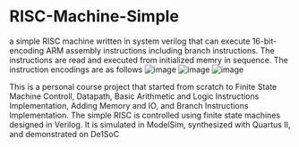 # RISC-Machine-Simple
a simple RISC machine written in system verilog that can execute 16-bit-encoding ARM assembly instructions including branch instructions. The instructions are read and executed from initialized memry in sequence. The instruction encodings are as follows
![image](https://github.com/Audrey-Li-CPEN/RISC-Machine-Simple/assets/144066621/ae57a245-c96d-42a3-b52e-008106da817c)
![image](https://github.com/Audrey-Li-CPEN/RISC-Machine-Simple/assets/144066621/ac848290-0858-4bdb-83f8-a6d97aa0a8d8)
![image](https://github.com/Audrey-Li-CPEN/RISC-Machine-Simple/assets/144066621/58518960-906c-4943-be3c-0df79127f95c)


This is a personal course project that started from scratch to Finite State Machine Controll, Datapath, Basic Arithmetic and Logic Instructions Implementation, Adding Memory and IO, and Branch Instructions Implementation. The simple RISC is controlled using finite state machines designed in Verilog. It is simulated in ModelSim, synthesized with Quartus II, and demonstrated on De1SoC
